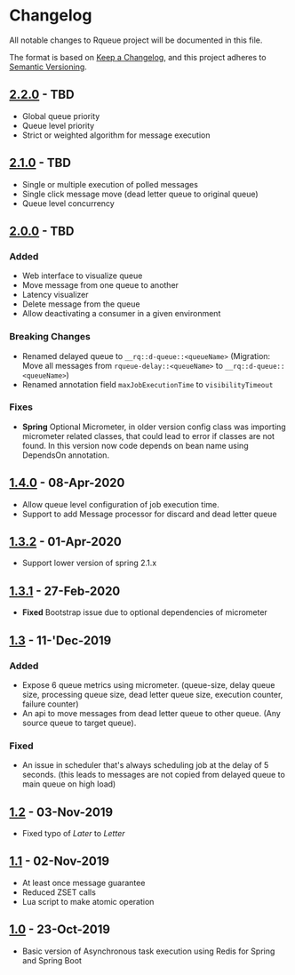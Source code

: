 # Changelog
All notable changes to Rqueue project will be documented in this file.

The format is based on [Keep a Changelog](https://keepachangelog.com/en/1.0.0/),
and this project adheres to [Semantic Versioning](https://semver.org/spec/v2.0.0.html).

## [2.2.0] - TBD
- Global queue priority
- Queue level priority
- Strict or weighted algorithm for message execution


## [2.1.0] - TBD
- Single or multiple execution of polled messages
- Single click message move  (dead letter queue to original queue)
- Queue level concurrency

## [2.0.0] - TBD
### Added
- Web interface to visualize queue
- Move message from one queue to another
- Latency visualizer
- Delete message from the queue
- Allow deactivating a consumer in a given environment

### Breaking Changes
- Renamed delayed queue to `__rq::d-queue::<queueName>` (Migration: Move all messages from `rqueue-delay::<queueName>` to `__rq::d-queue::<queueName>`)
- Renamed annotation field `maxJobExecutionTime` to `visibilityTimeout`

### Fixes
- **Spring** Optional Micrometer, in older version config class was importing micrometer related classes, that could lead to error if classes are not found. In this version now code depends on bean name using DependsOn annotation.

## [1.4.0] - 08-Apr-2020
* Allow queue level configuration of job execution time.
* Support to add Message processor for discard and dead letter queue

## [1.3.2] - 01-Apr-2020
* Support lower version of spring 2.1.x


## [1.3.1] - 27-Feb-2020
* **Fixed** Bootstrap issue due to optional dependencies of micrometer


## [1.3] - 11-'Dec-2019
### Added
* Expose 6 queue metrics using micrometer. (queue-size, delay queue size, processing queue size, dead letter queue size, execution counter, failure counter)
* An api to move messages from dead letter queue to other queue. (Any source queue to target queue).

### Fixed
* An issue in scheduler that's always scheduling job at the delay of 5 seconds. (this leads to messages are not copied from delayed queue to main queue on high load)


## [1.2] - 03-Nov-2019
* Fixed typo of *Later* to *Letter*


## [1.1] - 02-Nov-2019
* At least once message guarantee
* Reduced ZSET calls
* Lua script to make atomic operation

## [1.0] - 23-Oct-2019
* Basic version of Asynchronous task execution using Redis for Spring and Spring Boot

[1.0]: https://repo1.maven.org/maven2/com/github/sonus21/rqueue/1.0-RELEASE
[1.1]: https://repo1.maven.org/maven2/com/github/sonus21/rqueue/1.1-RELEASE
[1.2]: https://repo1.maven.org/maven2/com/github/sonus21/rqueue/1.2-RELEASE
[1.3]: https://repo1.maven.org/maven2/com/github/sonus21/rqueue/1.3-RELEASE
[1.3.1]: https://repo1.maven.org/maven2/com/github/sonus21/rqueue/1.3.1-RELEASE
[1.3.2]: https://repo1.maven.org/maven2/com/github/sonus21/rqueue/1.3.2-RELEASE
[1.4.0]: https://repo1.maven.org/maven2/com/github/sonus21/rqueue/1.4.0-RELEASE
[2.0.0]: https://repo1.maven.org/maven2/com/github/sonus21/rqueue/2.0.0-RELEASE
[2.1.0]: https://repo1.maven.org/maven2/com/github/sonus21/rqueue/2.1.0-RELEASE
[2.2.0]: https://repo1.maven.org/maven2/com/github/sonus21/rqueue/2.2.0-RELEASE
